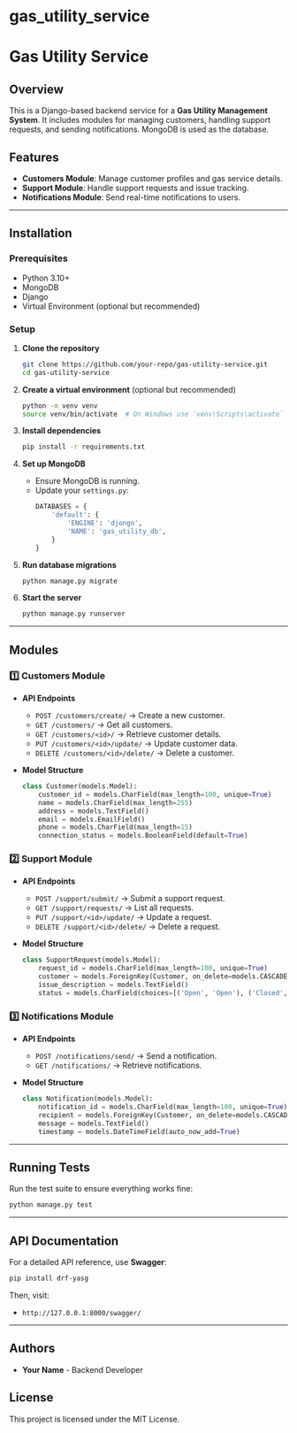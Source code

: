 # gas_utility_service

# Gas Utility Service

## Overview
This is a Django-based backend service for a **Gas Utility Management System**. It includes modules for managing customers, handling support requests, and sending notifications. MongoDB is used as the database.

## Features
- **Customers Module**: Manage customer profiles and gas service details.
- **Support Module**: Handle support requests and issue tracking.
- **Notifications Module**: Send real-time notifications to users.

---

## Installation

### Prerequisites
- Python 3.10+
- MongoDB
- Django
- Virtual Environment (optional but recommended)

### Setup
1. **Clone the repository**
   ```bash
   git clone https://github.com/your-repo/gas-utility-service.git
   cd gas-utility-service
   ```

2. **Create a virtual environment** (optional but recommended)
   ```bash
   python -m venv venv
   source venv/bin/activate  # On Windows use `venv\Scripts\activate`
   ```

3. **Install dependencies**
   ```bash
   pip install -r requirements.txt
   ```

4. **Set up MongoDB**
   - Ensure MongoDB is running.
   - Update your `settings.py`:
     ```python
     DATABASES = {
         'default': {
             'ENGINE': 'djongo',
             'NAME': 'gas_utility_db',
         }
     }
     ```

5. **Run database migrations**
   ```bash
   python manage.py migrate
   ```

6. **Start the server**
   ```bash
   python manage.py runserver
   ```

---

## Modules

### 1️⃣ Customers Module
- **API Endpoints**
  - `POST /customers/create/` → Create a new customer.
  - `GET /customers/` → Get all customers.
  - `GET /customers/<id>/` → Retrieve customer details.
  - `PUT /customers/<id>/update/` → Update customer data.
  - `DELETE /customers/<id>/delete/` → Delete a customer.

- **Model Structure**
  ```python
  class Customer(models.Model):
      customer_id = models.CharField(max_length=100, unique=True)
      name = models.CharField(max_length=255)
      address = models.TextField()
      email = models.EmailField()
      phone = models.CharField(max_length=15)
      connection_status = models.BooleanField(default=True)
  ```

### 2️⃣ Support Module
- **API Endpoints**
  - `POST /support/submit/` → Submit a support request.
  - `GET /support/requests/` → List all requests.
  - `PUT /support/<id>/update/` → Update a request.
  - `DELETE /support/<id>/delete/` → Delete a request.

- **Model Structure**
  ```python
  class SupportRequest(models.Model):
      request_id = models.CharField(max_length=100, unique=True)
      customer = models.ForeignKey(Customer, on_delete=models.CASCADE)
      issue_description = models.TextField()
      status = models.CharField(choices=[('Open', 'Open'), ('Closed', 'Closed')], default='Open')
  ```

### 3️⃣ Notifications Module
- **API Endpoints**
  - `POST /notifications/send/` → Send a notification.
  - `GET /notifications/` → Retrieve notifications.

- **Model Structure**
  ```python
  class Notification(models.Model):
      notification_id = models.CharField(max_length=100, unique=True)
      recipient = models.ForeignKey(Customer, on_delete=models.CASCADE)
      message = models.TextField()
      timestamp = models.DateTimeField(auto_now_add=True)
  ```

---

## Running Tests
Run the test suite to ensure everything works fine:
```bash
python manage.py test
```

---

## API Documentation
For a detailed API reference, use **Swagger**:
```bash
pip install drf-yasg
```
Then, visit:
- `http://127.0.0.1:8000/swagger/`

---

## Authors
- **Your Name** - Backend Developer

## License
This project is licensed under the MIT License.

